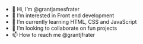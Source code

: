 - 👋 Hi, I’m @grantjamesfrater
- 👀 I’m interested in Front end development
- 🌱 I’m currently learning HTML, CSS and JavaScript
- 💞️ I’m looking to collaborate on fun projects
- 📫 How to reach me @grantjfrater

<!---
grantjamesfrater/grantjamesfrater is a ✨ special ✨ repository because its `README.md` (this file) appears on your GitHub profile.
You can click the Preview link to take a look at your changes.
--->
